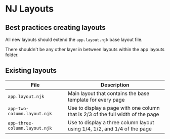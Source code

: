 # NJ Layouts

## Best practices creating layouts

All new layouts should extend the `app.layout.njk` base layout file.

There shouldn't be any other layer in between layouts within the app layouts folder.

## Existing layouts

| File                          | Description
|-------------------------------|---------------------------------------------------------------------------------|
| `app.layout.njk `             | Main layout that contains the base template for every page                      |
| `app-two-column.layout.njk`   | Use to display a page with one column that is 2/3 of the full width of the page |
| `app-three-column.layout.njk` | Use to display a three column layout using 1/4, 1/2, and 1/4 of the page        |
